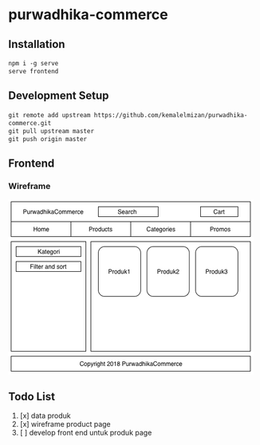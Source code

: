 # purwadhika-commerce

## Installation
```
npm i -g serve
serve frontend
```

## Development Setup
```
git remote add upstream https://github.com/kemalelmizan/purwadhika-commerce.git
git pull upstream master
git push origin master
```

## Frontend

### Wireframe
[![Wireframe](./docs/wireframe1.png)](./docs/wireframe1.png)

## Todo List

1. [x] data produk
1. [x] wireframe product page
1. [ ] develop front end untuk produk page